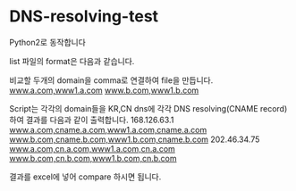 # DNS-resolving-test

Python2로 동작합니다

list 파일의 format은 다음과 같습니다.

비교할 두개의 domain을 comma로 연결하여 file을 만듭니다.
www.a.com,www1.a.com
www.b.com,www1.b.com

Script는 각각의 domain들을 KR,CN dns에 각각 DNS resolving(CNAME record)하여 결과를 다음과 같이 출력합니다.
168.126.63.1
www.a.com,cname.a.com,www1.a.com,cname.a.com
www.b.com,cname.b.com,www1.b.com,cname.b.com
202.46.34.75
www.a.com,cn.a.com,www1.a.com,cn.a.com
www.b.com,cn.b.com,www1.b.com,cn.b.com

결과를 excel에 넣어 compare 하시면 됩니다.
